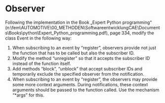 # Observer


Following the implementation in the Book „Expert Python programming“ (n:\fem\AUTOMOTIVE\00_METHODEN\SoftwareentwicklungCAE\Documents\Books\python\Expert_Python_programming.pdf), page 334, modify the class Event in the following way:
1.	When subscribing to an event by “register”, observers provide not just the function that has to be called but also the subscriber ID.
2.	Modify the method “unregister” so that it accepts the subscriber ID instead of the function itself.
3.	Add methods “block”, “unblock” that accept subscriber IDs and temporarily exclude the specified observer from the notification.
4.	When subscribing to an event by “register”, the observers may provide some more context arguments. During notifications, these context arguments should be passed to the function called. Use the mechanism “*args” for this.

